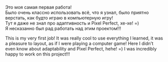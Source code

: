 Это моя самая первая работа!  
Было очень классно использовать всё, что я узнал, было приятно верстать, как будто играю в компьютерную игру!  
Тут я даже не знал про адаптивность и Pixel Perfect, хе-хе! =)  
Я несказанно был рад работать над этим проектом!!!

This is my very first job!
It was really cool to use everything I learned, it was a pleasure to layout, as if I were playing a computer game!
Here I didn’t even know about adaptability and Pixel Perfect, hehe! =)
I was incredibly happy to work on this project!!!

